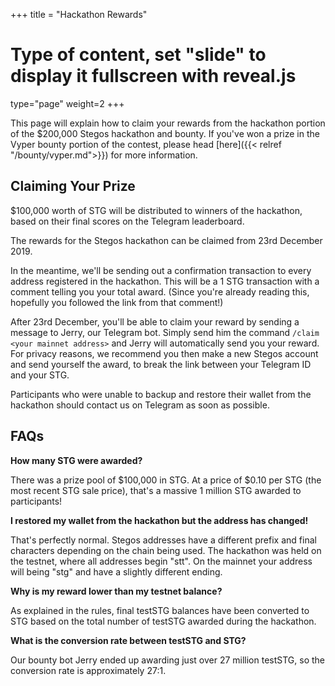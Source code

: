 +++
title = "Hackathon Rewards"
# Type of content, set "slide" to display it fullscreen with reveal.js
type="page"
weight=2
+++

This page will explain how to claim your rewards from the hackathon portion of the $200,000 Stegos hackathon and bounty. If you've won a prize in the Vyper bounty portion of the contest, please head [here]({{< relref "/bounty/vyper.md">}}) for more information.

## Claiming Your Prize

$100,000 worth of STG will be distributed to winners of the hackathon, based on their final scores on the Telegram leaderboard. 

The rewards for the Stegos hackathon can be claimed from 23rd December 2019. 

In the meantime, we'll be sending out a confirmation transaction to every address registered in the hackathon. This will be a 1 STG transaction with a comment telling you your total award. (Since you're already reading this, hopefully you followed the link from that comment!)

After 23rd December, you'll be able to claim your reward by sending a message to Jerry, our Telegram bot. Simply send him the command `/claim <your mainnet address>` and Jerry will automatically send you your reward. For privacy reasons, we recommend you then make a new Stegos account and send yourself the award, to break the link between your Telegram ID and your STG.

Participants who were unable to backup and restore their wallet from the hackathon should contact us on Telegram as soon as possible.

## FAQs

**How many STG were awarded?**

There was a prize pool of $100,000 in STG. At a price of $0.10 per STG (the most recent STG sale price), that's a massive 1 million STG awarded to participants!

**I restored my wallet from the hackathon but the address has changed!**

That's perfectly normal. Stegos addresses have a different prefix and final characters depending on the chain being used. The hackathon was held on the testnet, where all addresses begin "stt". On the mainnet your address will being "stg" and have a slightly different ending.

**Why is my reward lower than my testnet balance?**

As explained in the rules, final testSTG balances have been converted to STG based on the total number of testSTG awarded during the hackathon.

**What is the conversion rate between testSTG and STG?**

Our bounty bot Jerry ended up awarding just over 27 million testSTG, so the conversion rate is approximately 27:1. 